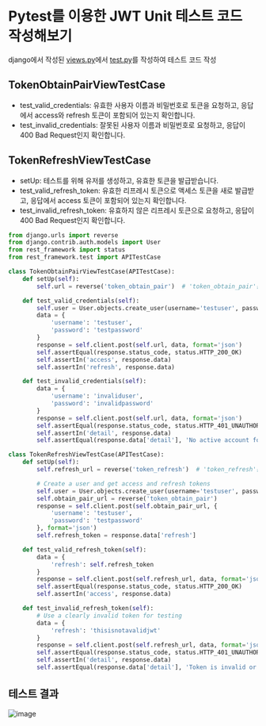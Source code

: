 # Pytest를 이용한 JWT Unit 테스트 코드 작성해보기
django에서 작성된 [views.py](../accounts/views.py)에서 [test.py](../accounts/tests.py)를 작성하여 테스트 코드 작성 

## TokenObtainPairViewTestCase

* test_valid_credentials: 유효한 사용자 이름과 비밀번호로 토큰을 요청하고, 응답에서 access와 refresh 토큰이 포함되어 있는지 확인합니다.
* test_invalid_credentials: 잘못된 사용자 이름과 비밀번호로 요청하고, 응답이 400 Bad Request인지 확인합니다.

## TokenRefreshViewTestCase

* setUp: 테스트를 위해 유저를 생성하고, 유효한 토큰을 발급받습니다.
* test_valid_refresh_token: 유효한 리프레시 토큰으로 액세스 토큰을 새로 발급받고, 응답에서 access 토큰이 포함되어 있는지 확인합니다.
* test_invalid_refresh_token: 유효하지 않은 리프레시 토큰으로 요청하고, 응답이 400 Bad Request인지 확인합니다.

```python
from django.urls import reverse
from django.contrib.auth.models import User
from rest_framework import status
from rest_framework.test import APITestCase

class TokenObtainPairViewTestCase(APITestCase):
    def setUp(self):
        self.url = reverse('token_obtain_pair')  # 'token_obtain_pair'는 URL 패턴 이름

    def test_valid_credentials(self):
        self.user = User.objects.create_user(username='testuser', password='testpassword')
        data = {
            'username': 'testuser',
            'password': 'testpassword'
        }
        response = self.client.post(self.url, data, format='json')
        self.assertEqual(response.status_code, status.HTTP_200_OK)
        self.assertIn('access', response.data)
        self.assertIn('refresh', response.data)

    def test_invalid_credentials(self):
        data = {
            'username': 'invaliduser',
            'password': 'invalidpassword'
        }
        response = self.client.post(self.url, data, format='json')
        self.assertEqual(response.status_code, status.HTTP_401_UNAUTHORIZED)
        self.assertIn('detail', response.data)
        self.assertEqual(response.data['detail'], 'No active account found with the given credentials')

class TokenRefreshViewTestCase(APITestCase):
    def setUp(self):
        self.refresh_url = reverse('token_refresh')  # 'token_refresh'는 URL 패턴 이름

        # Create a user and get access and refresh tokens
        self.user = User.objects.create_user(username='testuser', password='testpassword')
        self.obtain_pair_url = reverse('token_obtain_pair')
        response = self.client.post(self.obtain_pair_url, {
            'username': 'testuser',
            'password': 'testpassword'
        }, format='json')
        self.refresh_token = response.data['refresh']

    def test_valid_refresh_token(self):
        data = {
            'refresh': self.refresh_token
        }
        response = self.client.post(self.refresh_url, data, format='json')
        self.assertEqual(response.status_code, status.HTTP_200_OK)
        self.assertIn('access', response.data)

    def test_invalid_refresh_token(self):
        # Use a clearly invalid token for testing
        data = {
            'refresh': 'thisisnotavalidjwt'
        }
        response = self.client.post(self.refresh_url, data, format='json')
        self.assertEqual(response.status_code, status.HTTP_401_UNAUTHORIZED)
        self.assertIn('detail', response.data)
        self.assertEqual(response.data['detail'], 'Token is invalid or expired')

```

## 테스트 결과
![image](https://github.com/user-attachments/assets/6c913775-da55-46b6-83b5-1c4678a103ad)
